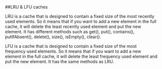 ##LRU & LFU caches

LRU is a cache that is designed to contain a fixed size of the most recently used elements. So it means that if you want to add a new element in the full cache, it will delete the least recently used element and put the new element. It has different methods such as get(), put(), contains(), putIfAbsent(), delete(), size(), isEmpty(), clear().

LFU is a cache that is designed to contain a fixed size of the most frequency used elements. So it means that if you want to add a new element in the full cache, it will delete the least frequency used element and put the new element. It has the same methods as LRU.